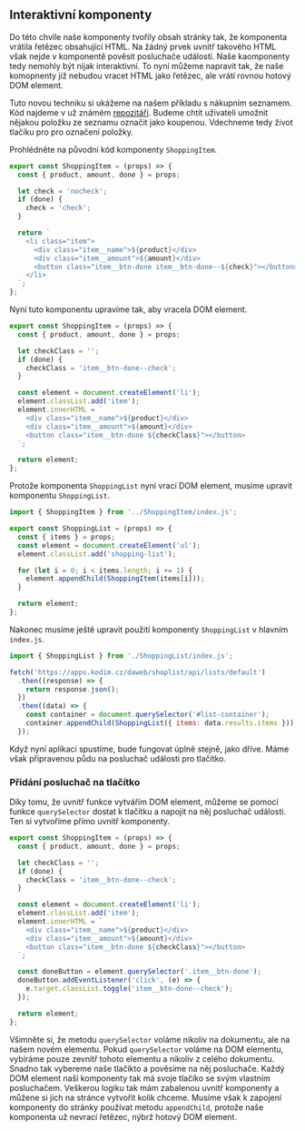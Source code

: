 ## Interaktivní komponenty

Do této chvíle naše komponenty tvořily obsah stránky tak, že komponenta vrátila řetězec obsahující HTML. Na žádný prvek uvnitř takového HTML však nejde v komponentě pověsit posluchače událostí. Naše kaomponenty tedy nemohly být nijak interaktivní. To nyní můžeme napravit tak, že naše komopnenty již nebudou vracet HTML jako řetězec, ale vrátí rovnou hotový DOM element.

Tuto novou techniku si ukážeme na našem příkladu s nákupním seznamem. Kód najdeme v už známém [repozitáři](https://github.com/Czechitas-podklady-WEB/skladani-komponent). Budeme chtít uživateli umožnit nějakou položku ze seznamu označit jako koupenou. Vdechneme tedy život tlačíku pro pro označení položky.

Prohlédněte na původní kód komponenty `ShoppingItem`.

```js
export const ShoppingItem = (props) => {
  const { product, amount, done } = props;

  let check = 'nocheck';
  if (done) {
    check = 'check';
  }

  return `
    <li class="item">
      <div class="item__name">${product}</div>
      <div class="item__amount">${amount}</div>
      <button class="item__btn-done item__btn-done--${check}"></button>
    </li>
  `;
};
```

Nyní tuto komponentu upravíme tak, aby vracela DOM element.

```js
export const ShoppingItem = (props) => {
  const { product, amount, done } = props;

  let checkClass = '';
  if (done) {
    checkClass = 'item__btn-done--check';
  }

  const element = document.createElement('li');
  element.classList.add('item');
  element.innerHTML = `
    <div class="item__name">${product}</div>
    <div class="item__amount">${amount}</div>
    <button class="item__btn-done ${checkClass}"></button>
  `;

  return element;
};
```

<!-- Nyní chceme přidat funkci pro kliknutí, která na náš element přidá CSS třídu `item--bought`.

```js
const ShoppingItem = (props) => {
  const element = document.createElement('div');
  element.classList.add('item');
  element.innerHTML = `
    <span class="item__product">${props.product}</span>
    <span class="item__amount">${props.amount}</span>
    <button class="btn-bought">koupeno</button>
  `;

  const deleteBtn = element.querySelector('.btn-bought');
  deleteBtn.addEventListener('click', () => {
    element.classList.add('item--bought');
  });

  return element;
};
``` -->

Protože komponenta `ShoppingList` nyní vrací DOM element, musíme upravit komponentu `ShoppingList`.

```js
import { ShoppingItem } from '../ShoppingItem/index.js';

export const ShoppingList = (props) => {
  const { items } = props;
  const element = document.createElement('ul');
  element.classList.add('shopping-list');

  for (let i = 0; i < items.length; i += 1) {
    element.appendChild(ShoppingItem(items[i]));
  }

  return element;
};
```

Nakonec musíme ještě upravit použití komponenty `ShoppingList` v hlavním `index.js`.

```js
import { ShoppingList } from './ShoppingList/index.js';

fetch('https://apps.kodim.cz/daweb/shoplist/api/lists/default')
  .then((response) => {
    return response.json();
  })
  .then((data) => {
    const container = document.querySelector('#list-container');
    container.appendChild(ShoppingList({ items: data.results.items }));
  });
```

Když nyní aplikaci spustíme, bude fungovat úplně stejně, jako dříve. Máme však připravenou půdu na posluchač události pro tlačítko.

### Přidání posluchač na tlačítko

Díky tomu, že uvnitř funkce vytvářím DOM element, můžeme se pomocí funkce `querySelector` dostat k tlačítku a napojit na něj posluchač události. Ten si vytvoříme přímo uvnitř komponenty.

```js
export const ShoppingItem = (props) => {
  const { product, amount, done } = props;

  let checkClass = '';
  if (done) {
    checkClass = 'item__btn-done--check';
  }

  const element = document.createElement('li');
  element.classList.add('item');
  element.innerHTML = `
    <div class="item__name">${product}</div>
    <div class="item__amount">${amount}</div>
    <button class="item__btn-done ${checkClass}"></button>
  `;

  const doneButton = element.querySelector('.item__btn-done');
  doneButton.addEventListener('click', (e) => {
    e.target.classList.toggle('item__btn-done--check');
  });

  return element;
};
```

Všimněte si, že metodu `querySelector` voláme nikoliv na dokumentu, ale na našem novém elementu. Pokud `querySelector` voláme na DOM elementu, vybíráme pouze zevnitř tohoto elementu a nikoliv z celého dokumentu. Snadno tak vybereme naše tlačíkto a pověsíme na něj posluchače. Každý DOM element naší komponenty tak má svoje tlačíko se svým vlastním posluchačem. Veškerou logiku tak mám zabalenou uvnitř komponenty a můžene si jich na stránce vytvořit kolik chceme. Musíme však k zapojení komponenty do stránky používat metodu `appendChild`, protože naše komponenta už nevrací řetězec, nýbrž hotový DOM element.
